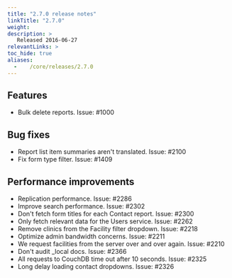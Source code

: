 ```yaml
---
title: "2.7.0 release notes"
linkTitle: "2.7.0"
weight:
description: >
   Released 2016-06-27
relevantLinks: >
toc_hide: true
aliases:
  -    /core/releases/2.7.0
---
```


## Features

- Bulk delete reports. Issue: #1000

## Bug fixes

- Report list item summaries aren't translated. Issue: #2100
- Fix form type filter. Issue: #1409

## Performance improvements

- Replication performance. Issue: #2286
- Improve search performance. Issue: #2302
- Don't fetch form titles for each Contact report. Issue: #2300
- Only fetch relevant data for the Users service. Issue: #2262
- Remove clinics from the Facility filter dropdown. Issue: #2218
- Optimize admin bandwidth concerns. Issue: #2211
- We request facilities from the server over and over again. Issue: #2210
- Don't audit \_local docs. Issue: #2366
- All requests to CouchDB time out after 10 seconds. Issue: #2325
- Long delay loading contact dropdowns. Issue: #2326
